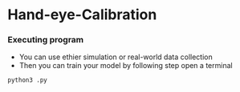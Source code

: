 # Hand-eye-Calibration

### Executing program

* You can use ethier simulation or real-world data collection 
* Then you can train your model by following step
open a terminal 
```
python3 .py 
```
